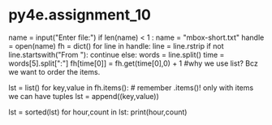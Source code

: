 # py4e.assignment_10
name = input("Enter file:")
if len(name) < 1 : name = "mbox-short.txt"
handle = open(name)
fh = dict()
for line in handle:
    line = line.rstrip
    if not line.startswith("From "):
        continue
    else:
        words = line.split()
    time = words[5].split[":"]
    fh[time[0]] = fh.get(time[0],0) + 1
    #why we use list? Bcz we want to order the items.
    
lst = list()
for key,value in fh.items():
    # remember .items()! only with items we can have tuples
    lst = append((key,value))
        
lst = sorted(lst)
for hour,count in lst:
    print(hour,count)

